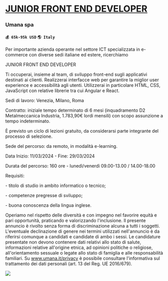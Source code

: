 # [JUNIOR FRONT END DEVELOPER](https://www.remotewlb.com/apply/junior-front-end-developer)  
### Umana spa  
#### `💰 65k-95k USD` `🌎 Italy`  

Per importante azienda operante nel settore ICT specializzata in e-commerce con diverse sedi italiane ed estere, ricerchiamo  
  
JUNIOR FRONT END DEVELOPER  
  
Ti occuperai, insieme al team, di sviluppo front-end sugli applicativi destinati ai clienti. Realizzerai interfacce web per garantire la miglior user experience e accessibilità agli utenti. Utilizzerai in particolare HTML, CSS, JavaScript con relative librerie tra cui Angular e React.  
  
Sedi di lavoro: Venezia, Milano, Roma  
  
Contratto: iniziale tempo determinato di 6 mesi (inquadramento D2 Metalmeccanica Industria, 1.783,90€ lordi mensili) con scopo assunzione a tempo indeterminato.  
  
È previsto un ciclo di lezioni gratuito, da considerarsi parte integrante del processo di selezione.  
  
Sede del percorso: da remoto, in modalità e-learning.  
  
Data Inizio: 11/03/2024 - Fine: 29/03/2024  
  
Durata del percorso: 160 ore - lunedì/venerdì 09.00-13.00 / 14.00-18.00  
  
Requisiti:  
  
\- titolo di studio in ambito informatico o tecnico;  
  
\- competenze pregresse di sviluppo;  
  
\- buona conoscenza della lingua inglese.  
  
Operiamo nel rispetto delle diversità e con impegno nel favorire equità e pari opportunità, praticando e valorizzando l'inclusione. Il presente annuncio è rivolto senza forma di discriminazione alcuna a tutti i soggetti. L'eventuale declinazione di genere nei termini utilizzati nell'annuncio è da riferirsi comunque a candidati e candidate di ambo i sessi. Le candidature presentate non devono contenere dati relativi allo stato di salute, informazioni relative all'origine etnica, ad opinioni politiche o religiose, all'orientamento sessuale o legate allo stato di famiglia e alle responsabilità familiari. Su www.umana.it/privacy è possibile consultare l'informativa sul trattamento dei dati personali (art. 13 del Reg. UE 2016/679).

![](https://remotive.com/job/track/1896767/blank.gif?source=public_api)

